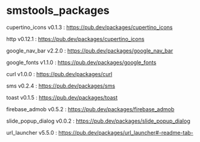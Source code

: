 # smstools_packages

  cupertino_icons v0.1.3 : https://pub.dev/packages/cupertino_icons
  
  http v0.12.1 : https://pub.dev/packages/cupertino_icons
  
  google_nav_bar v2.2.0 : https://pub.dev/packages/google_nav_bar
  
  google_fonts v1.1.0 : https://pub.dev/packages/google_fonts
 
  curl v1.0.0 : https://pub.dev/packages/curl
  
  sms v0.2.4 : https://pub.dev/packages/sms
  
  toast v0.1.5 : https://pub.dev/packages/toast
  
  firebase_admob v0.5.2 : https://pub.dev/packages/firebase_admob
  
  slide_popup_dialog v0.0.2 : https://pub.dev/packages/slide_popup_dialog
  
  url_launcher v5.5.0 : https://pub.dev/packages/url_launcher#-readme-tab-
